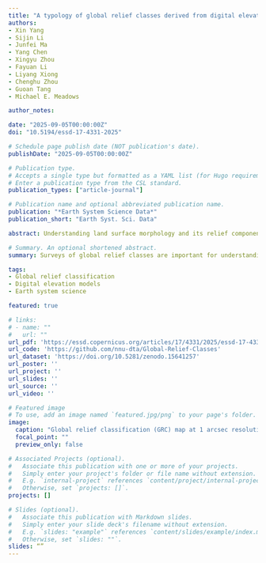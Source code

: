 ```yaml
---
title: "A typology of global relief classes derived from digital elevation models at 1 arcsec resolution"
authors:
- Xin Yang
- Sijin Li
- Junfei Ma
- Yang Chen
- Xingyu Zhou
- Fayuan Li
- Liyang Xiong
- Chenghu Zhou
- Guoan Tang
- Michael E. Meadows

author_notes:

date: "2025-09-05T00:00:00Z"
doi: "10.5194/essd-17-4331-2025"

# Schedule page publish date (NOT publication's date).
publishDate: "2025-09-05T00:00:00Z"

# Publication type.
# Accepts a single type but formatted as a YAML list (for Hugo requirements).
# Enter a publication type from the CSL standard.
publication_types: ["article-journal"]

# Publication name and optional abbreviated publication name.
publication: "*Earth System Science Data*"
publication_short: "Earth Syst. Sci. Data"

abstract: Understanding land surface morphology and its relief components, which record the dynamics of the planet’s evolution and interaction of multiple environmental factors, constitutes a critical aspect of Earth system science. Advances in Earth observation technologies have enabled access to higher-resolution data, e.g. remote sensing imagery and digital elevation models (DEMs). However, classified relief and landform data with a resolution of approximately 1 arcsec (approximately 30 m) are lacking at the global scale, which limits the progress of related studies at finer scales. Here, we propose a novel framework for global relief classification and release a unique dataset called global relief classification (GRC), which incorporates a comprehensive set of objects that constitute the range of terrains and landforms on Earth. Constructed from multiple 1 arcsec DEMs, GRC covers the global land and ranks among the highest-resolution global geomorphic datasets to date. Its development integrates land surface ontologies, with cores, transitions and boundaries, and key derivatives to strike a balance between mitigating local noise and preserving valuable landform details. GRC categorizes Earth’s land relief into two levels, yielding raster files and discrete vector units that record relief type and distribution. Comparative analyses with previous datasets reveal that GRC better captures details of surface morphology, enabling a more precise depiction of geomorphological boundaries. This refinement facilitates the identification of finer and more precise spatial disparities in landform patterns than before, exemplified by marked contrasts between Asia and other continents, and highlights the distinct prominence of Peru and China in terms of relief diversity. Given that the data resolution of GRC accords well with accessible remote sensing imagery and other Earth science datasets, it is readily incorporated into analytical workflows, exploring the relationship between land morphology, surface runoff, climate, and land cover.

# Summary. An optional shortened abstract.
summary: Surveys of global relief classes are important for understanding the morphology and land processes of Earth's surface. This study proposes a novel framework integrating the accumulated slope and a new surface relief index for global relief classification (GRC) with 1 arcsec resolution. This dataset can provide abundant and detailed land surface information for the field of Earth sciences.

tags:
- Global relief classification
- Digital elevation models
- Earth system science

featured: true

# links:
# - name: ""
#   url: ""
url_pdf: 'https://essd.copernicus.org/articles/17/4331/2025/essd-17-4331-2025.pdf'
url_code: 'https://github.com/nnu-dta/Global-Relief-Classes'
url_dataset: 'https://doi.org/10.5281/zenodo.15641257'
url_poster: ''
url_project: ''
url_slides: ''
url_source: ''
url_video: ''

# Featured image
# To use, add an image named `featured.jpg/png` to your page's folder. 
image:
  caption: "Global relief classification (GRC) map at 1 arcsec resolution."
  focal_point: ""
  preview_only: false

# Associated Projects (optional).
#   Associate this publication with one or more of your projects.
#   Simply enter your project's folder or file name without extension.
#   E.g. `internal-project` references `content/project/internal-project/index.md`.
#   Otherwise, set `projects: []`.
projects: []

# Slides (optional).
#   Associate this publication with Markdown slides.
#   Simply enter your slide deck's filename without extension.
#   E.g. `slides: "example"` references `content/slides/example/index.md`.
#   Otherwise, set `slides: ""`.
slides: “”
---
```


<!-- {{% callout note %}}
Click the *Cite* button above to demo the feature to enable visitors to import publication metadata into their reference management software.
{{% /callout %}} -->
<!-- 
{{% callout note %}}
Create your slides in Markdown - click the *Slides* button to check out the example.
{{% /callout %}}

Add the publication's **full text** or **supplementary notes** here. You can use rich formatting such as including [code, math, and images](https://docs.hugoblox.com/content/writing-markdown-latex/). -->

